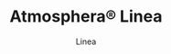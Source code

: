 ---
title: "Atmosphera® Linea"
image_primary: "img/Arktura-Atmosphera-Linea-Standard-Ceiling-Feature.Image-v2-1600x1600.png"
image_secondary: "img/Arktura-Atmosphera-Linea-BNA-Signature-Terminal-Nashville-TN_LG_2-scaled.jpg"
description: "Linea%u2019s%20ceiling%20baffles%20are%20on%20the%20straight%20and%20narrow%2C%20providing%20a%20firm%20determination%20to%20your%20ceiling.%20Linea%20offers%20ample%20fin%20spacing%20and%20depth%20to%20hide%20integrated%20drop%20down%20building%20systems.%20And%20thanks%20to%20its%20Soft%20Sound%AE%20fins%2C%20it%20brings%20sound%20control%20to%20any%20space%20as%20well%2C%20giving%20you%20a%20strong%20design%20and%20strong%20acoustics."
designer: "Arktura"
subtitle: "Linea"
href: "https://arktura.com/product/atmosphera-standard-linea/"
tags: 
  - "arktura"
  - "Acoustic"
  - "Ceiling Baffles"
  - "ceiling-baffles"
category: "ceiling-baffles"
manufacturer: "Arktura"
slug: "/manufacturers/arktura/ceiling-baffles/arktura-atmosphera-linea"
---